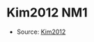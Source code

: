<a name="material" />

# Kim2012 NM1
<script type="application/ld+json">
  {
    "@context": "https://schema.org/",
    "@type": "ChemicalSubstance",
    "http://purl.org/dc/terms/conformsTo":
      {
        "@type": "CreativeWork",
        "@id": "https://bioschemas.org/profiles/ChemicalSubstance/0.4-RELEASE/"
      },
    "@id": "https://egonw.github.io/nanowiki/nanowiki139.html#material",
    "name": "Kim2012 NM1",
    "sameAs": "http://127.0.0.1/mediawiki/index.php/Special:URIResolver/Kim2012_NM1"
  }
</script>


* Source: [Kim2012](http://127.0.0.1/mediawiki/index.php/Special:URIResolver/Kim2012)
